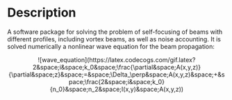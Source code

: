 # Description

A software package for solving the problem of self-focusing of beams with different profiles, including vortex beams, as well as noise accounting. It is solved numerically a nonlinear wave equation for the beam propagation:
<p align="center">
![wave_equation](https://latex.codecogs.com/gif.latex?2&space;i&space;k_0&space;\frac{\partial&space;A(x,y,z)}{\partial&space;z}&space;=&space;\Delta_\perp&space;A(x,y,z)&space;&plus;&space;\frac{2&space;i&space;k_0}{n_0}&space;n_2&space;I(x,y)&space;A(x,y,z))
</p>

